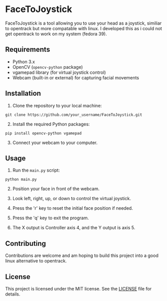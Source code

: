 # FaceToJoystick

FaceToJoystick is a tool allowing you to use your head as a joystick, similiar to opentrack but more compatable with linux. I developed this as i could not get opentrack to work on my system (fedora 39).

## Requirements

- Python 3.x
- OpenCV (`opencv-python` package)
- vgamepad library (for virtual joystick control)
- Webcam (built-in or external) for capturing facial movements

## Installation

1. Clone the repository to your local machine:

```
git clone https://github.com/your_username/FaceToJoystick.git
```

2. Install the required Python packages:

```
pip install opencv-python vgamepad
```

3. Connect your webcam to your computer.

## Usage

1. Run the `main.py` script:

```
python main.py
```

2. Position your face in front of the webcam.

3. Look left, right, up, or down to control the virtual joystick.

4. Press the 'r' key to reset the initial face position if needed.

5. Press the 'q' key to exit the program.

6. The X output is Controller axis 4, and the Y output is axis 5.

## Contributing

Contributions are welcome and am hoping to build this project into a good linux alternative to opentrack. 

## License

This project is licensed under the MIT license. See the [LICENSE](LICENSE) file for details.
